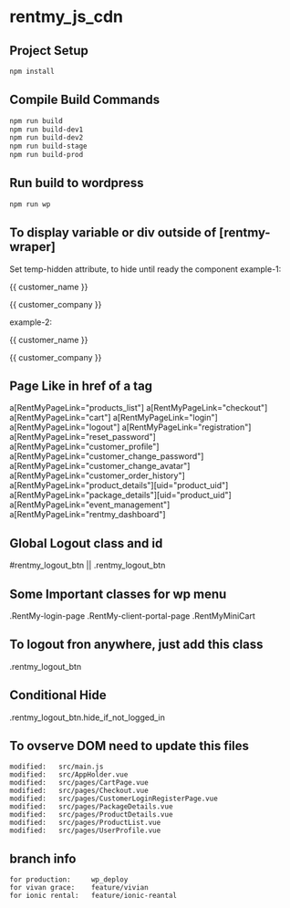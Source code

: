 # rentmy_js_cdn

## Project Setup

```sh
npm install
```

## Compile Build Commands

```sh
npm run build
npm run build-dev1
npm run build-dev2
npm run build-stage
npm run build-prod
```

## Run build to wordpress

```sh
npm run wp
```

## To display variable or div outside of [rentmy-wraper]
Set temp-hidden attribute, to hide until ready the component
example-1: 
<p temp-hidden>{{ customer_name }}
<p temp-hidden>{{ customer_company }}</p>
example-2: 
<div temp-hidden> 
    <p>{{ customer_name }}</p> 
    <p>{{ customer_company }}</p>
</div>

## Page Like in href of a tag
a[RentMyPageLink="products_list"]
a[RentMyPageLink="checkout"]
a[RentMyPageLink="cart"]
a[RentMyPageLink="login"]
a[RentMyPageLink="logout"]
a[RentMyPageLink="registration"]
a[RentMyPageLink="reset_password"]
a[RentMyPageLink="customer_profile"]
a[RentMyPageLink="customer_change_password"]
a[RentMyPageLink="customer_change_avatar"]
a[RentMyPageLink="customer_order_history"]
a[RentMyPageLink="product_details"][uid="product_uid"]
a[RentMyPageLink="package_details"][uid="product_uid"]
a[RentMyPageLink="event_management"]
a[RentMyPageLink="rentmy_dashboard"]

## Global Logout class and id
#rentmy_logout_btn || .rentmy_logout_btn

## Some Important classes for wp menu
.RentMy-login-page
.RentMy-client-portal-page
.RentMyMiniCart

## To logout fron anywhere, just add this class
.rentmy_logout_btn
## Conditional Hide
.rentmy_logout_btn.hide_if_not_logged_in

## To ovserve DOM need to update this files
	modified:   src/main.js
	modified:   src/AppHolder.vue
	modified:   src/pages/CartPage.vue
	modified:   src/pages/Checkout.vue
	modified:   src/pages/CustomerLoginRegisterPage.vue
	modified:   src/pages/PackageDetails.vue
	modified:   src/pages/ProductDetails.vue
	modified:   src/pages/ProductList.vue
	modified:   src/pages/UserProfile.vue


## branch info
	for production: 	wp_deploy
	for vivan grace: 	feature/vivian
	for ionic rental: 	feature/ionic-reantal

